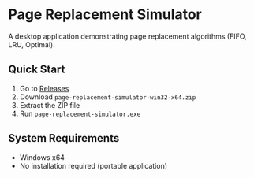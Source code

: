 # Page Replacement Simulator

A desktop application demonstrating page replacement algorithms (FIFO, LRU, Optimal).

## Quick Start
1. Go to [Releases](https://github.com/yourusername/your-repo/releases)
2. Download `page-replacement-simulator-win32-x64.zip`
3. Extract the ZIP file
4. Run `page-replacement-simulator.exe`

## System Requirements
- Windows x64
- No installation required (portable application)
